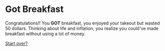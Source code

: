 # Got Breakfast

Congratulations!! You **GOT** breakfast, you enjoyed your takeout but wasted 50 dollars. Thinking about life and inflation, you realize you could've made breakfast without using a lot of money.

[Start over?](../../../beginning.md)